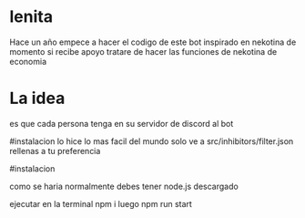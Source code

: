 # lenita
Hace un año empece a hacer el codigo de este bot inspirado en nekotina de momento si recibe apoyo tratare de hacer las funciones de nekotina de economia

# La idea 
es que cada persona tenga en su servidor de discord al bot

#instalacion
lo hice lo mas facil del mundo solo ve a 
src/inhibitors/filter.json
rellenas a tu preferencia

#instalacion

como se haria normalmente
debes tener node.js descargado

ejecutar en la terminal
npm i 
luego 
npm run start
